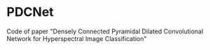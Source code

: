 # PDCNet
Code of paper "Densely Connected Pyramidal Dilated Convolutional Network for Hyperspectral Image Classification"
